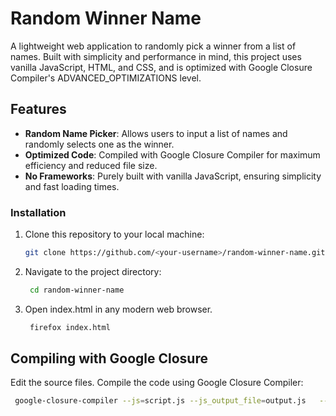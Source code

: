 # Random Winner Name

A lightweight web application to randomly pick a winner from a list of names. Built with simplicity and performance in mind, this project uses vanilla JavaScript, HTML, and CSS, and is optimized with Google Closure Compiler's ADVANCED_OPTIMIZATIONS level.

## Features

- **Random Name Picker**: Allows users to input a list of names and randomly selects one as the winner.
- **Optimized Code**: Compiled with Google Closure Compiler for maximum efficiency and reduced file size.
- **No Frameworks**: Purely built with vanilla JavaScript, ensuring simplicity and fast loading times.

### Installation

1. Clone this repository to your local machine:
   ```bash
   git clone https://github.com/<your-username>/random-winner-name.git
2. Navigate to the project directory:
   ```bash
    cd random-winner-name
3. Open index.html in any modern web browser.
   ```bash
    firefox index.html
   
## Compiling with Google Closure
   
Edit the source files.
Compile the code using Google Closure Compiler:
    
   ```bash
    google-closure-compiler --js=script.js --js_output_file=output.js   --compilation_level=ADVANCED_OPTIMIZATIONS   --language_in=ES6
   
